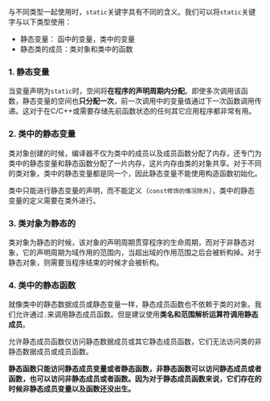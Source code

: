 与不同类型一起使用时，`static`关键字具有不同的含义。我们可以将`static`关键字与以下类型使用：
* 静态变量： 函中的变量，类中的变量
* 静态类的成员：类对象和类中的函数

### 1. 静态变量
当变量声明为`static`时，空间将**在程序的声明周期内分配**。即使多次调用该函数，静态变量的空间也**只分配一次**，前一次调用中的变量值通过下一次函数调用传递。这对于在C/C++或需要存储先前函数状态的任何其它应用程序都非常有用。

### 2. 类中的静态变量
类对象创建的时候，编译器不仅为类中的成员以及成员函数分配了内存，还专门为类中的静态变量和静态函数分配了一片内存，这片内存由类的对象共享。对于不同的类对象，类中的静态变量都是同一个，因此静态变量不能使用构造函数初始化。

类中只能进行静态变量的声明，而不能定义（`const修饰的情况除外`），类中的静态变量的定义需要在类外进行。

### 3. 类对象为静态的
类对象为静态的时候，该对象的声明周期贯穿程序的生命周期，而对于非静态对象，它的声明周期为域作用的范围内，当超出域的作用范围之后会被析构掉。对于静态对象，则需要当程序结束的时候才会被析构。

### 4. 类中的静态函数
就像类中的静态数据成员或静态变量一样，静态成员函数也不依赖于类的对象。我们允许通过`.`来调用静态成员函数。但是建议使用**类名和范围解析运算符调用静态成员**。

允许静态成员函数仅访问静态数据成员或其它静态成员函数，它们无法访问类的非静态数据成员或成员函数。

**静态函数只能访问静态成员变量或者静态函数，非静态函数可以访问静态成员或者函数，也可以访问非静态成员或者函数。因为对于静态成员函数来说，它们存在的时候非静态成员变量以及函数还没出生。**
